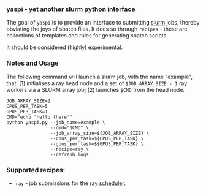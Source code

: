 ### yaspi - yet another slurm python interface

The goal of `yaspi` is to provide an interface to submitting [slurm](https://slurm.schedmd.com/documentation.html) jobs, thereby obviating the joys of sbatch files.  It does so through `recipes` - these are collections of templates and rules for generating sbatch scripts.

It should be considered (highly) experimental.

### Notes and Usage

The following command will launch a slurm job, with the name "example", that: (1) initialises a ray head node and a set of `$JOB_ARRAY_SIZE - 1` ray workers via a SLURM array job; (2) launches `$CMD` from the head node.

```
JOB_ARRAY_SIZE=2
CPUS_PER_TASK=5
GPUS_PER_TASK=1
CMD="echo 'hello there'"
python yaspi.py --job_name=example \
                --cmd="$CMD" \
                --job_array_size=${JOB_ARRAY_SIZE} \
                --cpus_per_task=${CPUS_PER_TASK} \
                --gpus_per_task=${GPUS_PER_TASK} \
                --recipe=ray \
                --refresh_logs
```


### Supported recipes:

* `ray` - job submissions for the [ray scheduler](https://github.com/ray-project/ray).